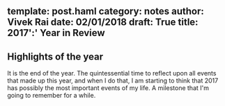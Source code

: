 template: post.haml
category: notes
author: Vivek Rai
date: 02/01/2018
draft: True
title: 2017':' Year in Review
---
Highlights of the year
---

It is the end of the year. The quintessential time to reflect upon all events
that made up this year, and when I do that, I am starting to think that 2017 has
possibly the most important events of my life. A milestone that I'm going to
remember for a while.
